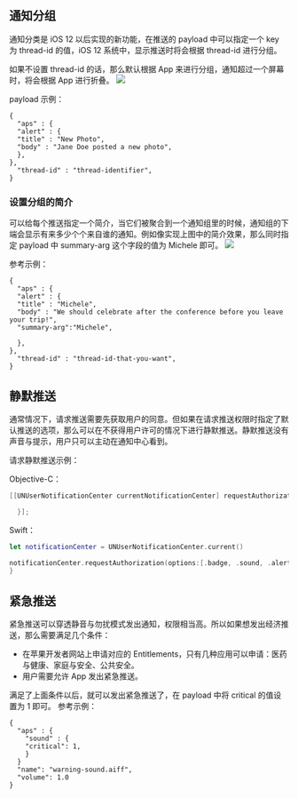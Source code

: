 ## 通知分组
通知分类是 iOS 12 以后实现的新功能，在推送的 payload 中可以指定一个 key 为 thread-id 的值，iOS 12 系统中，显示推送时将会根据 thread-id 进行分组。

如果不设置 thread-id 的话，那么默认根据 App 来进行分组，通知超过一个屏幕时，将会根据 App 进行折叠。
![](http://imagebad-1253653367.cosgz.myqcloud.com/Screen%20Shot%202018-07-12%20at%2011.06.37%20AM.png)

payload 示例：
```
{
  "aps" : {
  "alert" : {
  "title" : "New Photo",
  "body" : "Jane Doe posted a new photo",
  },
},
  "thread-id" : "thread-identifier",
}

```


### 设置分组的简介
可以给每个推送指定一个简介，当它们被聚合到一个通知组里的时候，通知组的下端会显示有来多少个个来自谁的通知。例如像实现上图中的简介效果，那么同时指定 payload 中 summary-arg 这个字段的值为 Michele 即可。
![](http://imagebad-1253653367.cosgz.myqcloud.com/Screen%20Shot%202018-07-12%20at%2011.12.17%20AM.png)

参考示例：
```
{
  "aps" : {
  "alert" : {
  "title" : "Michele",
  "body" : "We should celebrate after the conference before you leave your trip!",
  "summary-arg":"Michele",

  },
},
  "thread-id" : "thread-id-that-you-want",
}

```
## 静默推送
通常情况下，请求推送需要先获取用户的同意。但如果在请求推送权限时指定了默认推送的选项，那么可以在不获得用户许可的情况下进行静默推送。静默推送没有声音与提示，用户只可以主动在通知中心看到。   

请求静默推送示例：

Objective-C：
```Objective-C
[[UNUserNotificationCenter currentNotificationCenter] requestAuthorizationWithOptions:UNAuthorizationOptionBadge|UNAuthorizationOptionSound|UNAuthorizationOptionSound|UNAuthorizationOptionProvisional completionHandler:^(BOOL granted, NSError *  \_Nullable error) {

  }];
```

Swift：
```Swift
let notificationCenter = UNUserNotificationCenter.current()

notificationCenter.requestAuthorization(options:[.badge, .sound, .alert, .provisional]) {
}

```


## 紧急推送
紧急推送可以穿透静音与勿扰模式发出通知，权限相当高。所以如果想发出经济推送，那么需要满足几个条件：
- 在苹果开发者网站上申请对应的 Entitlements，只有几种应用可以申请：医药与健康、家庭与安全、公共安全。
- 用户需要允许 App 发出紧急推送。

满足了上面条件以后，就可以发出紧急推送了，在 payload 中将 critical 的值设置为 1 即可。
参考示例：
```
{
  "aps" : {
    "sound" : {
    "critical": 1,
    }
  }
  "name": "warning-sound.aiff",
  "volume": 1.0
}

```
